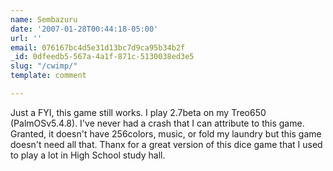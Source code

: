 ```yaml
---
name: Sembazuru
date: '2007-01-28T00:44:18-05:00'
url: ''
email: 076167bc4d5e31d13bc7d9ca95b34b2f
_id: 0dfeedb5-567a-4a1f-871c-5130038ed3e5
slug: "/cwimp/"
template: comment

---
```


Just a FYI, this game still works. I play 2.7beta on my Treo650
(PalmOSv5.4.8). I've never had a crash that I can attribute to this game.
Granted, it doesn't have 256colors, music, or fold my laundry but this game
doesn't need all that. Thanx for a great version of this dice game that I used
to play a lot in High School study hall.
